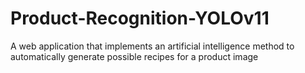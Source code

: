 # Product-Recognition-YOLOv11
A web application that implements an artificial intelligence method to automatically generate possible recipes for a product image
